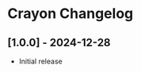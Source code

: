 <!-- Keep a Changelog guide -> https://keepachangelog.com -->

# Crayon Changelog

## [1.0.0] - 2024-12-28

- Initial release
